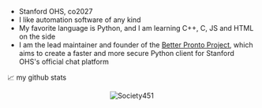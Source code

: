 - Stanford OHS, co2027
- I like automation software of any kind
- My favorite language is Python, and I am learning C++, C, JS and HTML on the side
- I am the lead maintainer and founder of the [Better Pronto Project](https://github.com/Better-Pronto), which aims to create a faster and more secure Python client for Stanford OHS's official chat platform

📈 my github stats

<p align="center"> <img src="https://github-readme-stats.vercel.app/api?username=Society451&show_icons=true&theme=gotham" alt="Society451" /> 
